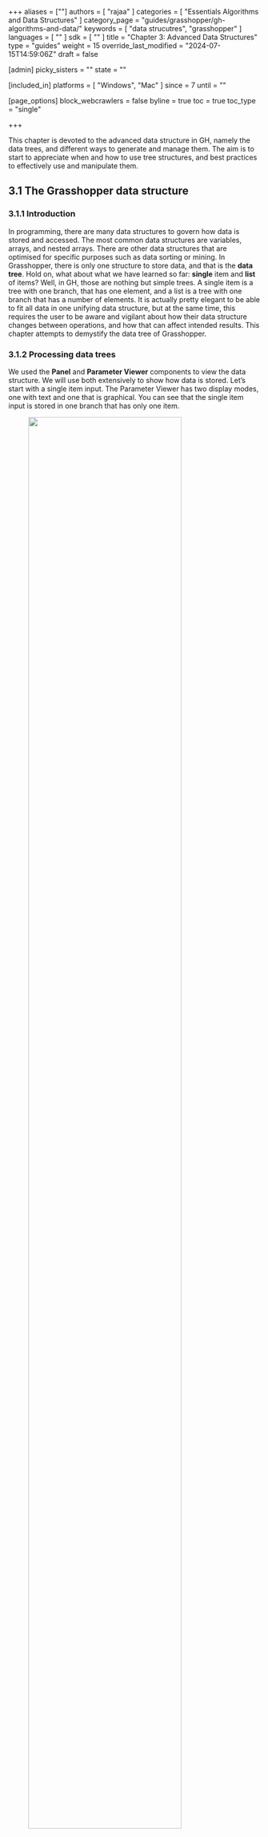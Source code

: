 +++
aliases = [""]
authors = [ "rajaa" ]
categories = [ "Essentials Algorithms and Data Structures" ]
category_page = "guides/grasshopper/gh-algorithms-and-data/"
keywords = [ "data strucutres", "grasshopper" ]
languages = [ "" ]
sdk = [ "" ]
title = "Chapter 3: Advanced Data Structures"
type = "guides"
weight = 15
override_last_modified = "2024-07-15T14:59:06Z"
draft = false

[admin]
picky_sisters = ""
state = ""

[included_in]
platforms = [ "Windows", "Mac" ]
since = 7
until = ""

[page_options]
block_webcrawlers = false
byline = true
toc = true
toc_type = "single"

+++

This chapter is devoted to the advanced data structure in GH, namely the data trees, and different ways to generate and manage them. The aim is to start to appreciate when and how to use tree structures, and best practices to effectively use and manipulate them.<br>

## 3.1 The Grasshopper data structure

### 3.1.1 Introduction

In programming, there are many data structures to govern how data is stored and accessed. The most common data structures are variables, arrays, and nested arrays. There are other data structures that are optimised for specific purposes such as data sorting or mining. In Grasshopper, there is only one structure to store data, and that is the <b>data tree</b>. Hold on, what about what we have learned so far: <b>single</b> item and <b>list</b> of items? Well, in GH, those are nothing but simple trees. A single item is a tree with one branch, that has one element, and a list is a tree with one branch that has a number of elements. It is actually pretty elegant to be able to fit all data in one unifying data structure, but at the same time, this requires the user to be aware and vigilant about how their data structure changes between operations, and how that can affect intended results. This chapter attempts to demystify the data tree of Grasshopper.

### 3.1.2 Processing data trees

We used the <b>Panel</b> and <b>Parameter Viewer</b> components to view the data structure. We will use both extensively to show how data is stored. Let’s start with a single item input. The Parameter Viewer has two display modes, one with text and one that is graphical. You can see that the single item input is stored in one branch that has only one item.
<figure>
   <img src="ads-200.png" class="image_center" width="85%">
   <figcaption>Figure(51): Different ways to preview the data structure in Grasshopper</figcaption>
</figure>

The <b>Parameter Viewer</b> shows each branch address (called “Path”), and the number of elements in that branch as shown in Figure (52).
<figure>
   <img src="ads-201.png" class="image_center" width="50%">
   <figcaption>Figure(51): The Parameter Viewer indicates the path address and the number of elements in each branch</figcaption>
</figure>

A list of items is typically stored in a tree with one branch. Figure (53). However, the three items can also be stored in three different branches. Figure (54).

<figure>
   <img src="ads-202.png" class="image_center" width="85%">
   <figcaption>Figure(53): A list is a tree that has one branch with multiple elements</figcaption>
</figure>

<figure>
   <img src="ads-203.png" class="image_center" width="85%">
   <figcaption>Figure(54): A tree contains any number of branches with any number of elements in each branch</figcaption>
</figure>

The key to understanding the Grasshopper data structure is to be able to answer the following question:<br>
<b>What is the significance of storing x number of values in one branch vs using x number of branches to store one value in each branch?</b><br>
The data structure informs GH components about how to match input values. In other words, components may process data differently based on their structure. The following example illustrates how different data structures for the same set of values can affect the result.

<figure>
   <img src="ads-204.png">
   <figcaption>Figure(55): Organizing same set of value in different data structures affect the output</figcaption>
</figure>

We will elaborate on data tree matching later, but you can already see that GH components do pay attention to the data structure and the result can vary considerably based on it. This is one of the complications inherited in using one unifying data structure in a programming language.

### 3.1.3 Data tree notation
The first step to understanding data trees is to learn the GH notation of trees. As we have seen from the examples, trees consist of branches, and each branch holds a number of elements. The address or path of each branch is represented with integers separated by semicolons and enclosed in curly brackets. The index of each element is enclosed by square brackets. This diagram shows a breakdown of the address of elements in trees.

<figure>
   <img src="ads-205.png">
   <figcaption>Figure(56): Address of elements include the address of the branch and the index of the element in the branch</figcaption>
</figure>

Here are a few examples of various tree structures and how they show in the <b>Parameter Viewer</b> and the <b>Panel</b>.

<figure>
   <img src="ads-206.png">
   <figcaption>Figure(57): Same set of values held in different structures. Left: 5 trunks (5 trees) with one item in each. Middle: 5 branches out of one trunk (1 tree), and each branch holds a single item. Right: two trunks (2 trees), the first has 2 branches with the first branching into 3 branches, each holds one item, the second holds 1 item. The second trunk holds 2 items.
</figcaption>
</figure>

<table class="rounded">
  <tr>
    <th>Tutorial 3.1.1 Data tree</th>
  </tr>
  <tr>
  <td>
   <table>
    <tr>
     <td>
     1. In the tree, what is the full address to the item <b>1.2</b>? Note that order of branches and leaves is always from left to right going clockwise<br><br>
     2. Construct the tree of numbers shown in the image below using the <b>Number</b> parameter only.
     </td>
     <td>
     <img src="ads-207.png">
     </td>
    </tr>
   </table>
  </td>
  </tr>
  <tr>
    <td>
        <details>
        <summary><b>Solution...</b></summary>
        <br>
        <table>
          <tr>
            <td>
            The path to <b>1.2</b> is: <b>{ 0 ; 3 ; 0} [ 1 ]</b><br>
            <br>Note: The three branches from the main trunk are set here to 0:1, 0:2, and 0:3. They also could have been 0:0, 0:1 and 0:2. Both are correct.
            </td>
            <td>
            <img src="ads-207A.png">
            </td>
          </tr>
        </table>
        <br><img src="ads-209.png"><br>
        </details>
    </td>
  </tr>
</table>

## 3.2 Generating trees

There are many ways to generate complex data trees. Some explicit, but mostly as a result of some processes, and this is why you need to always be aware of the data structures of output before using it as input downstream. It is possible to enter the data and set the data structure directly inside any Grasshopper parameter. Once set, it is relatively hard to change and therefore is best suited for a constant input. The following is an example of how to set a data tree directly inside a parameter.

<figure>
   <img src="ads-210.png">
   <figcaption>Figure(58):  Set data trees directly inside the parameter</figcaption>
</figure>

There are many components that generate data trees such as <b>Grid</b> and <b>DivideSrf</b>, and others that combine lists into a tree structure such as <b>Entwine</b>. Also all the components that produce lists can also create a tree if the input is a list. For example, if you input more than one curve into the <b>DivideCrv</b> component, we get a tree of points.

<figure>
   <img src="ads-211.png">
   <figcaption>Figure(59):  The SDivide component takes one input (surface) and outputs a data tree (grid)</figcaption>
</figure>

All components that generate lists of numbers (such as <b>Range</b> and <b>Series</b>) can also generate trees when given a list of input.

<figure>
   <img src="ads-212.png">
   <figcaption>Figure(60):  Entwine component takes any number of lists and combines them into a tree structure</figcaption>
</figure>

Perhaps one of the most common cases to generate a tree is when dividing a list of curves to generate a grid of points. So the input is one list and the output is a tree.

<figure>
   <img src="ads-213.png">
   <figcaption>Figure(61):  EDivide component takes any list (curves) and generates a tree structure (grid)</figcaption>
</figure>

<table class="rounded">
  <tr>
    <th>Tutorial 3-2-1: Generating trees</th>
  </tr>
  <tr>
    <td>
    Given the following list of points, construct a number tree with 3 branches, one for each coordinate.
    <img src="ads-213A.png" class="image_center" width="75%">
    </td>
  </tr>
  <tr>
    <td>
        <details>
        <summary><b>Solution...</b></summary>
        <br>Each input point is a single data item that contains 3 numbers (coordinates). We know we would like to isolate each coordinate into a separate list, then combine them into one data structure. Hence we need to first deconstruct input points (use <b>Deconstruct</b> of <b>pDecon</b> component), then combine the lists into one structure (use <b>Entwine</b> component).<br>
        <img src="ads-215.png">
        </details>
    </td>
  </tr>
</table>

## 3.3 Tree matching

We explained the <b>Long</b>, <b>Short</b> and <b>Cross</b> matching with lists. Trees follow similar conventions to expand the shorter branches by repeating the last element to match. If one tree has fewer branches, the last branch is repeated. The following illustrates common tree matching cases.

### 3.3.1 Item-to-tree matching
When matching an item to a tree, a matching tree structure is created and the item is repeated. For example when adding a single number to a tree of numbers, the single number is added to every item in the tree and the result is a tree with matching strucuture to the input tree.
<img src="ads-216.png">

### 3.3.2 Short-list-to-tree matching
When matching a short list to a tree, where the length of the list is shorter than the tree branches, a matching tree structure is created where the list is repeated in each branch, and the last item in the short list is repeated. See the following example adding a list of two number to a tree of numbers.
<img src="ads-217.png">

### 3.3.3 Long-list-to-tree matching
When matching a long list to a tree with branches that are shorter than the list, the tree branches expand to match the length of the list. The last item in each branch is repeated to match the list length Note that the resulting tree strucuture will be differenent than the input tree. In the following example, both input, the list and the tree, are modified to arrive to a matching structure, then the addition result have than new data strucuture.
<img src="ads-218.png">

### 3.3.4 Tree-to-tree matching
There are numerous possibilities when matching two trees, but the basic principle apply. The goal is to find a tree strucuture that can combine both input tree strucutures. Let’s assume the case when there is a simple tree with one level of branches that match in depth. There are two possibilities. The first is that both input trees have same number of branches. In this case, the length of the shorter corresponding branches is matched. The output tree might end up matching at least one of the input trees, or be different to both.
<img src="ads-219.png">

The second possibility is that one tree might have more branches than the other. In that case, new branches are inserted into the smaller tree repeating the last branch, then each branch is expanded (repeating the last item in the branch) to create matching length among all corresponding branches as in the following example.
<img src="ads-220.png">

When working with trees, it is of utmost importance to examine the data strucuture of each input before using it as input to one component. A small change in the strucuture can have big impact. For example, the following two trees of numbers appear to be matching at first, but because there is one level depth added to one of the trees (indicating an extra branch near the root of the tree), the result may be different than what is intended.

<table class="rounded">
  <tr>
    <th>Tutorial 3.3.1 Tree matching</th>
  </tr>
  <tr>
  <tr>
    <td>
     Inspect the following 2 number structures, then predict the structure and result of adding them (with default Grasshopper matching). Verify your answer using the <b>Addition</b> components.<br>
     <img src="ads-221.png" class="image_center" width="75%">
    </td>
    </tr>
  <tr>
    <td>
        <details>
        <summary><b>Solution...</b></summary>
        <br>
        <table>
          <tr>
            <td>
            Key solution idea: The two input trees have different number of branches and different number of elements in each branch. The last branch of the shorter tree is repeated to match the number of branches, then corresponding branches are matched by repeating the last element of the shorter branch.<br><br>
            <img src="ads-222.png">
            </td>
          </tr>
        </table>
        </details>
    </td>
  </tr>
</table>

## 3.4 Traversing trees

Grasshopper provides components to help extract branches and items from trees. If you have the path to a branch or to an item, then you can use <b>Branch</b> and <b>Item</b> components. You need to check the structure of your input so you can supply the correct path.

<figure>
   <img src="ads-223.png">
   <figcaption>Figure(62):  Select branches from a tree</figcaption>
</figure>

<figure>
   <img src="ads-224.png">
   <figcaption>Figure(63):  Select items from a tree</figcaption>
</figure>

If you know that your structure might change, or you simply do not want to type the path, you can extract the path using  the <b>Param Viewer</b> and List <b>Item</b> components.

<figure>
   <img src="ads-225.png">
   <figcaption>Figure(64):  Example of how to extract data paths dynamically</figcaption>
</figure>

<table class="rounded">
  <tr>
    <th>Tutorial 3.4.1 Traversing trees</th>
  </tr>
  <tr>
  <tr>
    <td>
     The following tree has 3 branches for each one of the coordinates (x, y, z) of some list of points. Use that tree to construct a list of these points.<br>
     <img src="ads-226.png" class="image_center" width="75%">
    </td>
    </tr>
  <tr>
    <td>
        <details>
        <summary><b>Solution...</b></summary>
        <br>
        <table>
          <tr>
            <td>
            Key solution idea: We can construct a point list using as input 3 lists representing X, Y and Z values. If we can isolate the 3 branches of the input tree, then we will be able to feed them to the point construction component.<br><br>
            <img src="ads-227.png">
            </td>
          </tr>
        </table>
        </details>
    </td>
  </tr>
</table>

## 3.5 Basic tree operations

Basic tree operations are widely used and you will likely need them in most solutions. It is very important to understand what these operations do, and how they affect the output.

### 3.5.1: Viewing the tree structure
As we have seen in the data matching, different data structures of the same set of elements produce different results. Grasshopper offers three ways to view the data structure, the Parameter Viewer in text or diagram format, and the Panel.

<figure>
   <img src="ads-228.png">
   <figcaption>Figure(65):  View trees using the Parameter Viewer and the Panel components</figcaption>
</figure>

Tree information can be extracted using the <b>TStats</b> component. You can extract the list of paths to all branches, number of elements in each branch and the number of branches.

<figure>
   <img src="ads-229.png">
   <figcaption>Figure(66):  Extract trees structure using TStats component</figcaption>
</figure>

### 3.5.2 List operations on trees

Trees can be thought of as a list of branches. When using list operations on trees, each branch is treated as a separate list and the operation is applied to each branch independently. It is tricky to predict the resulting data structure and therefore it is always important to check your input and output structures before and after applying any operation.
To illustrate how list operations work in trees, we will use a simple tree, a grid of points, and apply different list operations on it. We will then examine the output and its data structure.

<table class="rounded">
  <tr>
    <th>Common list operation and how they apply to trees</th>
  </tr>
  <tr>
    <td>
    <b>List Item</b>: Select items at specific index in each branch<br>
    <img src="ads-230.png">
    </td>
  </tr>
    <tr>
    <td>
    <b>List Item</b>: Select multiple indices to isolate part of the tree and perform one operation on such as <b>Mass Addition</b><br>
    <img src="ads-231.png">
    </td>
  </tr>
    <tr>
    <td>
    <b>Split List</b>: Split the elements of branches into 2 trees at the specified index<br>
    <img src="ads-232.png">
    </td>
  </tr>
    <tr>
    <td>
    <b>Shift List</b>: Shifts the elements of each branch<br>
    <img src="ads-233.png" class="image_center" width="75%">
    </td>
  </tr>
    <tr>
    <td>
    <b>Cull Pattern</b>: Culls each branch<br>
    <img src="ads-234.png" class="image_center" width="75%">
    </td>
  </tr>
</table>

### 3.5.3 Grafting from lists to a trees

In some cases you need to turn a list into a tree where each element is placed in its own branch. Grafting can handle complex trees with branches of variable depths.

<figure>
   <img src="ads-235.png">
   <figcaption>Figure(67):  Grafting a tree creates a new branch for each element</figcaption>
</figure>

It might feel unintuitive to complicate the data structure (from a simple list to a tree), but grafting is very useful when trying to achieve certain matching. For example if you need to add each element of one list with all the elements in the second list, then you will need to graft the first list before inputting to the addition process.

<figure>
   <img src="ads-236.png">
   <figcaption>Figure(68):  Grafting complex trees</figcaption>
</figure>

### 3.5.4 Flattening from trees to lists

Other times you might need to turn your tree structure into a simple list. This is achieved with the flattening process. Data from each branch is extracted and sequentially attached to one list.

<figure>
   <img src="ads-237.png">
   <figcaption>Figure(69):  Flattening place all tree elements in one list</figcaption>
</figure>

Flatten also can handle any complex tree. It takes the branches in order starting with the lowest index trunk and put all elements in one list.

<figure>
   <img src="ads-238.png">
   <figcaption>Figure(70):  Flattening complex trees</figcaption>
</figure>

### 3.5.5 Combining data streams

It is possible to compose a number of lists into a tree where each list becomes a branch in a new tree. It is different from the merging of lists where simply one bigger list is created.

<figure>
   <img src="ads-239.png" class="image_center" width="75%">
   <figcaption>Figure(71):  Entwine and Merge components combine lists into trees or bigger lists</figcaption>
</figure>

### 3.5.6 Flipping the data structure

It is logical in some cases to flip the tree to change the direction of branches.This is specially useful in grids when points are organized in rows and columns (similar to a 2 dimensional array structure). Flipping causes corresponding elements across branches (have the same index in their branch) to be grouped in one branch. For example, a data tree that has 2 branches and 4 items in each branch, can be flipped into a tree with 4 branches and 2 elements in each branch.

<figure>
   <img src="ads-240.png">
   <figcaption>Figure(72):  Flip helps reorganize data in a trees</figcaption>
</figure>

If the number of elements in the branches are variable in length, some of the branches in the flipped tree will have “null” values.

<figure>
   <img src="ads-241.png">
   <figcaption>Figure(73):  Add “null” when flipping trees with variable length branches</figcaption>
</figure>

Flipping is one of the operations that cannot handle variable depth branches, simply because there is no logical solution to flip.

<figure>
   <img src="ads-242.png">
   <figcaption>Figure(74):  Flip fails when the input tree has variable depth branches</figcaption>
</figure>

### 3.5.7 Simplifying the data structure

Processing data through multiple components can add unnecessary complexity to the data structure. The most common form is adding leading or trailing zeros to the paths addresses. Complex data structures are hard to match. <b>Simplify Tree</b> process helps remove empty branches. There are other operations such as <b>Clean Tree</b> and <b>Trim Tree</b> to help remove null elements, empty branches and reduce complexity. It is also possible to extract all branches as separate lists using the <b>Explode Tree</b> operation.

<figure>
   <img src="ads-243.png">
   <figcaption>Figure(75): Paths can increase in complexity as more operations are applied to the data. Simplify helps remove empty branches</figcaption>
</figure>

<table class="rounded">
  <tr>
    <th>Tutorial 3.5.A Louvers</th>
  </tr>
  <tr>
  <tr>
    <td>
     Given one curve on XY-Plane, create horizontal and vertical louvers as in the image<br>
     <img src="ads-244.png" class="image_center" width="75%">
    </td>
    </tr>
  <tr>
    <td>
        <details>
        <summary><b>Solution...</b></summary>
        <br>
        <table>
          <tr>
            <td>
            Examine the <b>data structure</b> of output from each step before feeding it into the next process:<br>
            input curve data strucuture: Single item (one branch and one item in the branch)<br>
            <img src="ads-245.png">
            </td>
          </tr>
          <tr>
            <td>
            Divide input curve to extract points.<br>
            Data structure: List (one branch with 11 items). Note that the path has added leading “0”. This indicates the next layer of calculation.<br>
            <img src="ads-246.png">
            </td>
          </tr>
          <tr>
            <td>
            Create vertical lines at each point.<br>
            Data structure: List (one branch with 11 items). Note that the path did not increase in complexity.<br>
            <img src="ads-249.png">
            </td>
          </tr>
          <tr>
            <td>
            Divide vertical lines to create a grid of points.<br>
            Data structure: Tree (11 branches with 6 items). Note that the path has added leading “0”.<br>
            <img src="ads-248.png">
            </td>
          </tr>
          <tr>
            <td>
            Create horizontal lines at each point.<br>
            Data structure: Tree (11 branches with 6 items). Note that the path did not increase in complexity.<br>
            <img src="ads-247.png">
            </td>
          </tr>
          <tr>
            <td>
            Create lofted surfaces through branches of lines.<br>
            Data structure:Tree (11 branches with 1 item each). Note that the path did not increase in complexity.<br>
            <img src="ads-250.png">
            </td>
          </tr>
          <tr>
            <td>
            Flip the tree matrix and then create lofted surfaces through branches of lines.<br>
            Data structure: Tree (11 branches with 1 item each). Note that the path did not increase in complexity.<br>
            You can flatten the tree to create one list of horizontal louvers.<br>
            <img src="ads-251.png">
            </td>
          </tr>
        </table>
        </details>
    </td>
  </tr>
</table>

<table class="rounded">
  <tr>
    <th>Tutorial 3.5.B Shutters</th>
  </tr>
  <tr>
  <tr>
    <td>
     Given four corner points on a plane and a radius for the hinge, create a shutter that can open and shut as in the image using a rotation parameter<br>
     <img src="ads-252.png">
    </td>
    </tr>
  <tr>
    <td>
        <details>
        <summary><b>Solution...</b></summary>
        <br>
        <table>
          <tr>
            <td>
            <b>Algorithm analysis:</b><br>
            For each shutter there are two parts: the rectangle and the hinge.<br>
            Union the rectangle and hinge, then allow rotating around the hinge.<br>
            There is one rotation control to move all shutters together.<br>
            <img src="ads-253.png" class="image_center" width="75%"><br>
            </td>
          </tr>
          <tr>
            <td>
            <br><b>Solution steps:</b>
            </td>
          </tr>
          <tr>
            <td>
            Output: Surface of the shutters and curves for the frame<br>
            <img src="ads-254.png" class="image_center" width="50%">
            </td>
          </tr>
          <tr>
            <td>
            Input: The window four corner points (and center), the hinge radius and the rotation angle parameter<br>
            <img src="ads-255.png" class="image_center" width="75%">
            </td>
          </tr>
          <tr>
            <td>
            Key processe #1: create rectangle and hinges. Use the <b>Rectangle</b> component<br>
            <img src="ads-256.png" class="image_center" width="75%">
            </td>
          </tr>
          <tr>
            <td>
            Key processe #2: Union the curves. Use the <b>RUnion</b> component, then create a surface from the boundary using <b>Boundary</b> component<br>
            <img src="ads-257.png" class="image_center" width="75%">
            </td>
          </tr>
          <tr>
            <td>
            Intermediate process #1: Rotate the rectangles using the angle. Use <b>Rotate</b> component<br>
            <img src="ads-258.png" class="image_center" width="75%">
            </td>
          </tr>
          <tr>
            <td>
            Properly match the data structures of the rectangles and hinges before the region union. Use the <b>Graft</b> so that rectangles and hinges pair correctly.<br>
            <img src="ads-259.png" class="image_center" width="75%">
            </td>
          </tr>
          <tr>
            <td>
            <br><b>Putting it all together:</b>
            </td>
          </tr>
          <tr>
            <td>
            <img src="ads-260.png">
            </td>
          </tr>
        </table>
        </details>
    </td>
  </tr>
</table>

## 3.6 Advanced tree operations

As your solutions increase in complexity, so will your data structures. We will discuss three advanced tree operations that are necessary to solve specific problems, or are used to simplify your solution by tabbing directly into the power of the data tree structure.

### 3.6.1 Relative items

The first operation has to do with solving the general problem of connectivity between elements in one tree or across multiple trees. Suppose you have a grid of points and you need to connect the points diagonally. For each point, you connect to another in the +1 branch and +1 index. For example a point in branch {0}, index [0], connects to the point in branch {1}, index [1].

<figure>
   <img src="ads-261.png" class="image_center" width="75%">
   <figcaption>Figure (76): Relative Item mask {+1}[+1] create positive diagonal connectivity</figcaption>
</figure>

In Grasshopper, the way you communicate the offset is expressed with an offset string in the format “{branch offset}[index offset]”. In our example, the string to connect points diagonally is “{+1}[+1]”. Here is an example that uses relative tree component in Grasshopper. Notice that the relative item component creates two new trees that correlate in the manner specified in the offset string.

<figure>
   <img src="ads-262.png">
   <figcaption>Figure (77): Relative Item mask {+1}[+1] breaks the original tree into 2 new trees with diagonal connectivity</figcaption>
</figure>

Here is an example implementation in Grasshopper where we define relative items in one tree, then connect the two resulting trees with lines using the <b>Relative Item</b> component.

<figure>
   <img src="ads-263.png">
   <figcaption>Figure (78): Relative Item with mask {+1}[+1] in Grasshopper</figcaption>
</figure>

<table class="rounded">
  <tr>
    <th>Tutorial 3.6.1.A Relative item pattern</th>
  </tr>
  <tr>
  <tr>
    <td>
     Create the pattern shown in the image using a square grid of 7 branches where each branch has11 elements.<br>
     <img src="ads-264.png" class="image_center" width="75%">
    </td>
    </tr>
  <tr>
    <td>
        <details>
        <summary><b>Solution...</b></summary>
        <br>
        <table>
          <tr>
            <td>
            Create the grid<br>
            <img src="ads-265.png">
            </td>
          </tr>
          <tr>
            <td>
            Create relative trees that connect each element with -1 branch and +1 index: {-1}[+1]<br>
            Create lines to connect the 2 relative trees.<br>
            <img src="ads-266.png">
            </td>
          </tr>
          <tr>
            <td>
            Change the offset to {+2}[+3] to create the second connections<br>
            <img src="ads-267.png">
            </td>
          </tr>
        </table>
        </details>
    </td>
  </tr>
</table>

We showed how to define relative items in one tree, but you can also specify relative items between 2 trees. You’ll need to pay attention to the data structure of the two input trees and make sure they are compatible. For example, if you connect each point from the first tree with another point from a different tree with the same index, but +1 branch, then you can set the offset string to be {+1}[0].

<figure>
   <img src="ads-268.png">
   <figcaption>Figure (79): Relative Items create connections across multiple trees</figcaption>
</figure>

The input to the Relative Items component is two trees and the output is two trees with corresponding items according to the offset string.

<figure>
   <img src="ads-269.png">
   <figcaption>Figure (80): The offset mask of the Relative Items generates new trees with the desired connections</figcaption>
</figure>

The following GH definition achieves the above:

<figure>
   <img src="ads-270.png">
   <figcaption>Figure (81): Relative Items implementation in Grasshopper</figcaption>
</figure>

<table class="rounded">
  <tr>
    <th>Tutorial 3.6.1.B Relative item truss</th>
  </tr>
  <tr>
  <tr>
    <td>
     Use relative items between 2 bounding grids to generate the structure shown in the image<br>
     <img src="ads-271.png" class="image_center" width="75%">
    </td>
    </tr>
  <tr>
    <td>
        <details>
        <summary><b>Solution...</b></summary>
        <br>
        <table>
          <tr>
            <td>
            <br>Create the connections for the bottom tree <br>
            </td>
          </tr>
          <tr>
            <td>
            Cull every other index and keep the same number of branches (cull indices 1, 3,...)<br>
            Define the offset strings for RelativeItem components to create the vertical and horizontal connections<br>
            <img src="ads-272.png">
            <br>
            The Grasshopper definition:<br>
            <img src="ads-273.png">
            </td>
          </tr>
          <tr>
            <td>
            <br>Create the connections for the top tree <br>
            </td>
          </tr>
          <tr>
            <td>
            Cull every other index and keep the same number of branches. (cull indices 0, 2,...)<br>
            Define the offset strings for RelativeItem components to create the vertical and horizontal connections<br>
            <img src="ads-274.png">
            <br>
            The Grasshopper definition:<br>
            <img src="ads-275.png">
            </td>
          </tr>
                    <tr>
            <td>
            <br>Connections between the bottom and top trees<br>
            </td>
          </tr>
          <tr>
            <td>
            Use culled grids, then define first offset string for RelativeItems component to create the first set of cross lines: {0}[0]<br>
            <img src="ads-276.png">
            <br>
            Define second offset string for RelativeItems component to define the second set of cross lines: {0}[-1]<br>
            <img src="ads-277.png">
            </td>
          </tr>
        </table>
        </details>
    </td>
  </tr>
</table>

### 3.6.2 Split trees

The ability to select a portion of a tree, or split into two parts is a very powerful tree operation in Grasshopper. You can split the tree using a string mask using specific syntax (see examples below). The mask filters, or helps select, the positive part of your tree. The portion of the tree left, is also given as an output and is called the negative part of the tree. Since all trees are made out of branches and indices, the split mask should include information about which branches and indices within these branches to split along. Here are the rules of the split mask:

<table class="rounded">
  <tr>
    <th width=25%><b>Mask syntax</b></th>
    <th width=75%><b>General rules</b></th>
  </tr>
  <tr>
    <td><b>{ ; ; }</b></td>
    <td>Use curly brackets to enclose the mask for the tree branches.</td>
  </tr>
  <tr>
    <td><b>[ ] </b></td>
    <td>Use square brackets to enclose the mask for the elements (leaves). Can be omitted if select all items or use [*]
    </td>
  </tr>
    <tr>
    <td><b>( )</b></td>
    <td>Round brackets are used for organizing and grouping</td>
  </tr>
    </tr>
    <tr>
    <td><b>*</b></td>
    <td>Any number of integers in a path. The asterisk also allows you to include all branches, no matter what their paths look like</td>
  </tr>
    </tr>
    <tr>
    <td><b>?</b></td>
    <td>Any single integer</td>
  </tr>
    </tr>
    <tr>
    <td><b>6</b></td>
    <td>Any specific integer</td>
  </tr>
    </tr>
    <tr>
    <td><b>!6</b></td>
    <td>Anything except a specific integer</td>
  </tr>
    </tr>
    <tr>
    <td><b>(2,6,7)</b></td>
    <td>Any one of the specific integers in this group.</td>
  </tr>
    </tr>
    <tr>
    <td><b>!(2,6,7)</b></td>
    <td>Anything except one of the integers in this group.</td>
  </tr>
    </tr>
    <tr>
    <td><b>(2 to 20)</b></td>
    <td>Any integer in this range (including both 2 and 20).</td>
  </tr>
    </tr>
    <tr>
    <td><b>!(2 to 20)</b></td>
    <td>Any integer outside of this range.
    </td>
  </tr>
    </tr>
    <tr>
    <td><b>(0,2,...)</b></td>
    <td>Any integer part of this infinite sequence. Sequences have to be at least two integers long, and every subsequent integer has to be bigger than the previous one (sorry, that may be a temporary limitation, don't know yet).</td>
  </tr>
    </tr>
    <tr>
    <td><b>(0,2,...,48)</b></td>
    <td>Any integer part of this finite sequence. You can optionally provide a single sequence limit after the three dots</td>
  </tr>
    </tr>
    <tr>
    <td><b>!(3,5,...)</b></td>
    <td>Any integer not part of this infinite sequence. The sequence doesn't extend to the left, only towards the right. So this rule would select the numbers 0, 1, 2, 4, 6, 8, 10, 12 and all remaining even numbers.</td>
  </tr>
    </tr>
    <tr>
    <td><b>!(7,10,21,...,425)  </b></td>
    <td>Any integer not part of this finite sequence.</td>
  </tr>
    </tr>
    <tr>
    <td><b>{ * }[ (0 to 4) or (6,11,41) ]</b></td>
    <td>It is possible to combine two or more rules using the boolean and/or operators. The example selects the first five items in every list of a tree and also the items 7, 12 and 42.</td>
  </tr>
</table>

Here are some examples of valid split masks.

<table class="rounded">
  <tr>
    <th><b>Split mask by branches</b></th>
    <th><b>Description</b></th>
  </tr>
  <tr>
    <td><b>{ * }</b></td>
    <td>Select all (the whole tree output as positive, and negative tree will be empty)</td>
  </tr>
  <tr>
    <td><b>{ *; 2 }</b></td>
    <td>Select the third branch</td>
  </tr>
  <tr>
    <td><b>{ *; (0,1) }</b></td>
    <td>Select the first two end branches</td>
  </tr>
  <tr>
    <td><b>{ *; (0, 2, …) }</b></td>
    <td>Select all even branches</td>
  </tr>
</table>

<table class="rounded">
  <tr>
    <th><b>Split mask by branches and leaves</b></th>
    <th><b>Description</b></th>
  </tr>
  <tr>
    <td><b>{ * }[(1,3,...)]</b></td>
    <td>Select elements located at odd indices in all branches</td>
  </tr>
  <tr>
    <td><b>{ *; 0 }[(1,3,...)]</b></td>
    <td>Select elements located at odd indices in the first branch</td>
  </tr>
  <tr>
    <td><b>{ *; (0, 2) }[(1,3,...)]</b></td>
    <td>Select elements located at odd indices in the first and third branches</td>
  </tr>
  <tr>
    <td><b>{*; (0,2,...) } [ (1,3,...) ]</b></td>
    <td>Select elements located at odd indices in branches located at even indices</td>
  </tr>
  <tr>
    <td><b> {*; (0,2,...) } [(0) or (1,3,...)]</b></td>
    <td>Select elements located at odd indices, and index “0”, in branches located at even indices</td>
  </tr>
</table>

One of the common applications that uses split tree functionality is when you have a grid of points that you like to transform a subset of. When splitting, the structure of the original tree is preserved, and the elements that are split out are replaced with null. Therefore, when applying transformation to the split tree, it is easy to recombine back.
Suppose you have a grid with 7 branches and 11 elements in each branch, and you’d like to shift elements between indices 1-3 and 7-9. You can use the split tree to help isolate the points you need to move using the mask: {*}[ (1,2,3) or (7,8,9) ], move the positive tree, then recombine back with the negative tree.

<figure>
   <img src="ads-280.png">
   <figcaption>Figure (82): Split tree allows operating on a subset of the tree with the possibility to recombine back</figcaption>
</figure>  

This is the GH definition that does the above using the <b>Split Tree</b> component.

<figure>
   <img src="ads-281.png">
   <figcaption>Figure (83): Split tree Grasshopper implementation of Figure (82)</figcaption>
</figure>  

One of the advantages of using <b>Split Tree</b> over relative trees is that the split mask is very versatile and it is easier to isolate the desired portion of the tree. Also the data structure is preserved across the negative and positive trees which makes it easy to recombine the elements of the tree after processing the parts.

<table class="rounded">
  <tr>
    <th>Tutorial 3.6.2.A: Split tree pattern</th>
  </tr>
  <tr>
  <tr>
    <td>
     Given a 6x9 grid, use the split tree to generate the following pattern:<br>
     <img src="ads-282.png" class="image_center" width="50%">
    </td>
    </tr>
  <tr>
    <td>
        <details>
        <summary><b>Solution...</b></summary>
        <br>
        <table>
          <tr>
            <td>
            Create the grid<br>
            <img src="ads-283.png" class="image_center" width="70%">
            </td>
          </tr>
          <tr>
            <td>
            Split the tree to isolate the middle part<br>
            <img src="ads-284.png" class="image_center" width="85%">
            </td>
          </tr>
          <tr>
            <td>
            Split the middle part into two new parts<br>
            <img src="ads-285.png">
            </td>
          </tr>
          <tr>
            <td>
            Move the two middle parts in opposite directions then recombine them<br>
            <img src="ads-286.png">
            </td>
          </tr>
          <tr>
            <td>
            Recombine the middle part with the rest of the tree and create polylines through each branch elements<br>
            <img src="ads-287.png">
            </td>
          </tr>
        </table>
        </details>
    </td>
  </tr>
</table>

<table class="rounded">
  <tr>
    <th>Tutorial 3.6.2.B: Split tree truss</th>
  </tr>
  <tr>
  <tr>
    <td>
     Given a grid, create the following truss system using the split tree method<br>
     <img src="ads-288.png" class="image_center" width="50%">
    </td>
    </tr>
  <tr>
    <td>
        <details>
        <summary><b>Solution...</b></summary>
        <br>
        <table>
          <tr>
            <td>
            Create the 6x9 grid<br>
            <img src="ads-289.png" class="image_center" width="90%">
            </td>
          </tr>
          <tr>
            <td>
            Split at every other element<br>
            <img src="ads-290.png">
            </td>
          </tr>
          <tr>
            <td>
            Move positive tree vertically<br>
            <img src="ads-291.png">
            </td>
          </tr>
          <tr>
            <td>
            Combine positive and negative trees, and create a polyline through each branch<br>
            <img src="ads-292.png">
            </td>
          </tr>
          <tr>
            <td>
            Create bottom curves using negative tree<br>
            <img src="ads-293.png">
            </td>
          </tr>
          <tr>
            <td>
            Create top curves using positive tree<br>
            <img src="ads-294.png">
            </td>
          </tr>
        </table>
        </details>
    </td>
  </tr>
</table>

### 3.6.3 Path mapper

When dealing with complex data structures such as the Grasshopper data trees, you’ll find that you need to simplify or rearrange your elements within the tree. There are a few components offered in Grasshopper for that purpose such as <b>Flatten</b>, <b>Graft</b> or <b>Flip</b>. While very useful, these might not suffice when operating on multiple trees or needing custom rearrangement. There is one very powerful component in Grasshopper that helps with reorganizing elements in trees or change the tree structure called the <b>Path Mapper</b>. It is perhaps the least intuitive to use and can cause a loss of data, but it is also the only way to find a solution in some cases, and hence it pays to address here.
The <b>Path Mapper</b> maps data between source and target paths. The source path is fixed, and is given by the input tree. You can only set the target path. There is a set of constants that you can use to help construct the mapping. Those are listed in the table below.

<table class="rounded">
  <tr>
    <th><b>Path Mapper Constants</b></th>
    <th><b>Description</b></th>
  </tr>
  <tr>
    <td><b>item_count</b></td>
    <td>Number of items in the current branch</td>
  </tr>
  <tr>
    <td><b>path_count</b></td>
    <td>Number of paths (branches) in the tree</td>
  </tr>
  <tr>
    <td><b>path_index</b></td>
    <td>Index of the current path</td>
  </tr>
</table>

Let’s start by familiarizing ourselves with the syntax using built-in mappings inside the <b>Path Mappers</b>. If you right-muse-click on the mapper components, you can open the editor, and also access a bumber of default mapping functions that are commonely used.

<figure>
   <img src="ads-295.png" class="image_center" width="75%">
   <figcaption>Figure(5): Algorithmic solutions involve explicit definition of geometry, vectors and transformations</figcaption>
</figure>

The following example examines different built-in mapping in the <b>Path Mapper</b> and how it changes the data structure. The <b>Polyline</b> component creates one polyline through each branch of the tree. Notice how different mapping affect the result.

<table class="rounded">
  <tr>
    <th width=20%><b>Mappings</b></th>
    <th width=40%></th>
    <th width=40%></th>
  </tr>
  <tr>
    <td><b>Null</b></td>
    <td>Output = Input tree</td>
    <td></td>
  </tr>
  <tr>
    <td></td>
    <td><img src="ads-296.png"></td>
    <td><img src="ads-297.png"></td>
  </tr>
  <tr>
    <td><b>Flatten</b></td>
    <td>Convert to a list</td>
    <td></td>
  </tr>
  <tr>
    <td></td>
    <td><img src="ads-298.png"></td>
    <td><img src="ads-299.png"></td>
  </tr>
  <tr>
    <td><b>Graft</b></td>
    <td>Put leaves in branches</td>
    <td></td>
  </tr>
  <tr>
    <td></td>
    <td><img src="ads-300.png"></td>
    <td><img src="ads-301.png"></td>
  </tr>
  <tr>
    <td><b>Reverse</b></td>
    <td>Reverse the tree</td>
    <td></td>
  </tr>
  <tr>
    <td></td>
    <td><img src="ads-296.png"></td>
    <td><img src="ads-303.png"></td>
  </tr>
  <tr>
    <td><b>Renumbering </b></td>
    <td>Renumber branches</td>
    <td></td>
  </tr>
  <tr>
    <td></td>
    <td><img src="ads-296.png"></td>
    <td><img src="ads-305.png"></td>
  </tr>
</table>

For more details about the Path Mapper, please refer to the help inside the component in Grasshopper.

<table class="rounded">
  <tr>
    <th>Tutorial 3.6.3.A: Partitions</th>
  </tr>
  <tr>
  <tr>
    <td>
     Given a grid, create the following truss system using the split tree method<br>
     <img src="ads-306.png">
    </td>
    </tr>
  <tr>
    <td>
        <details>
        <summary><b>Solution...</b></summary>
        <br>
        <table>
          <tr>
            <td>
            The input has two trees, and each has 5 branches with 11 elements in each branch, a total of 10 branches<br>
            <img src="ads-307.png">
            </td>
          </tr>
          <tr>
            <td>
            A Polyline is used to connect the elements in each branch<br>
            <img src="ads-308.png"><br><br>
            </td>
          </tr>
          <tr>
            <td>
            To create the vertical connections, you need to create a branch for each 2 corresponding elements across the 2 trees, then use Polyline to connect them<br>
            1. Analyze the paths of the trees<br>
            2. Come up with a mapping that generates the desired grouping<br>
            </td>
          </tr>
          <tr>
            <td>
            First, group corresponding branches across the 2 trees.<br>
            That can be achieved by switching the last two integers in the paths:<br>
            <img src="ads-311.png" class="image_center" width="50%">
            <img src="ads-309.png">
            </td>
          </tr>
          <tr>
            <td>
            Second, Flip each of the 5 trees. Since the branches have 11 elements each, flipping each tree will create 11 branches with 2 elements in each branch. Total of 55 branches.<br>
            You flip by switching the last integer of the path with the element index:<br>
            <img src="ads-312.png" class="image_center" width="50%">
            <img src="ads-310.png">
            </td>
          </tr>
          <tr>
            <td>
            Finally, a Polyline makes the vertical connections.<br>
            Note: You can combine the 2 mappings in one step as in the following:<br>
            <img src="ads-314.png" class="image_center" width="50%">
            <img src="ads-313.png">
            </td>
          </tr>
        </table>
        </details>
    </td>
  </tr>
</table>


<table class="rounded">
  <tr>
    <th>Tutorial 3.6.3.B: Bruilding structure</th>
  </tr>
  <tr>
  <tr>
    <td>
     Given the input tree of points, create the following structure.<br>
     <img src="ads-315.png">
    </td>
    </tr>
  <tr>
    <td>
        <details>
        <summary><b>Solution...</b></summary>
        <br>
        <table>
          <tr>
            <td>
            The initial tree has 42 branches, 7 branches in each of the 6 trees<br>
            <img src="ads-320.png">
            </td>
          </tr>
          <tr>
            <td>
            The Polyline component connects the elements in each branch<br>
            <img src="ads-321.png"><br><br>
            </td>
          </tr>
          <tr>
            <td>
            Flip the trees using Path Mapper by switching branch and element indices<br>
            <img src="ads-322.png">
            </td>
          </tr>
          <tr>
            <td>
            Regroup the elements of corresponding branches in all trees using the Path Mapper<br>
            <img src="ads-323.png">
            </td>
          </tr>
          <tr>
            <td>
            Final result Create all connections<br>
            <img src="ads-324.png">
            </td>
          </tr>
        </table>
        </details>
    </td>
  </tr>
</table>

## 3.7 Tutorials: advanced data structures

<table class="rounded">
  <tr>
    <th>Tutorial 3.7.1: Sloped roof</th>
  </tr>
  <tr>
  <tr>
    <td>
     Create a parametric truss system that changes gradually in height as shown in the image.<br>
     <img src="ads-325.png">
    </td>
    </tr>
  <tr>
    <td>
        <details>
        <summary><b>Solution...</b></summary>
        <br>
        <table>
          <tr>
            <td>
            <b>Algorithm analysis: First, solve it for one simple truss</b>
            </td>
          </tr>
          <tr>
            <td>
            Identify desired output for a single truss<br>
            <img src="ads-326.png" class="image_center" width="75%">
            </td>
          </tr>
          <tr>
            <td>
            Define initial input<br>
            1- Base line on XY-Plane<br>
            2- Number of runs<br>
            3- Height<br>
            <img src="ads-327.png" class="image_center" width="75%"><br><br>
            </td>
          </tr>
          <tr>
            <td>
            <br><b>Algorithms steps:</b>
            </td>
          </tr>
          <tr>
            <td>
            Create input (L=line, H=height and R= #runs)<br>
            <img src="ads-328.png" class="image_center" width="75%">
            </td>
          </tr>
          <tr>
            <td>
            Divide curve by 2*R<br>
            <img src="ads-328A.png" class="image_center" width="75%">
            </td>
          </tr>
          <tr>
            <td>
            Move every other point in the Z direction by height<br>
            <img src="ads-328B.png" class="image_center" width="75%">
            </td>
          </tr>
          <tr>
            <td>
            Create 3 sets of ordered points for the bottom beams, top beams and middle beams, then connect each of the 3 sets with a polyline<br>
            <img src="ads-329.png" class="image_center" width="75%">
            </td>
          </tr>
          <tr>
            <td>
            <br><b>Implement the algorithm for a single truss  In Grasshopper:</b>
            </td>
          </tr>
          <tr>
            <td>
            <img src="ads-330.png">
            </td>
          </tr>
          <tr>
            <td>
            <br><b>Resolve for multiple trusses with variable height:</b>
            </td>
          </tr>
          <tr>
            <td>
            Create a series of base lines using the initial line and copy in Y-Axis direction<br>
            <img src="ads-331.png">
            </td>
          </tr>
          <tr>
            <td>
            Use the list of lines as input instead of a single line.<br>
            Notice that instead of a list of points for each of the 3 sets (bottom, top and middle), we now have a tree or grid of points with a number of branches equal to the number of trusses<br>
            <img src="ads-332.png" class="image_center" width="75%">
            </td>
          </tr>
          <tr>
            <td>
            Create cross connections using Flip tree operation for the bottom and top trees<br>
            <img src="ads-333.png">
            </td>
          </tr>
          <tr>
            <td>
            Create variable height<br>
            <img src="ads-335.png">
            </td>
          </tr>
          <tr>
          <tr>
            <td>
            <br><b>The complete solution implementation in Grasshopper:</b>
            </td>
          </tr>
          <tr>
            <td>
            <img src="ads-336.png">
            </td>
          </tr>
        </table>
        </details>
    </td>
  </tr>
</table>

<table class="rounded">
  <tr>
    <th>Tutorial 3.7.2: Diagonal triangles</th>
  </tr>
  <tr>
  <tr>
    <td>
     Given the input grid, use the RelativeItem component to create diagonal triangles<br>
     <img src="ads-337.png" class="image_center" width="75%">
    </td>
    </tr>
  <tr>
    <td>
        <details>
        <summary><b>Solution...</b></summary>
        <br>
        <table>
          <tr>
            <td>
            <b>Algorithm analysis:</b>
            </td>
          </tr>
          <tr>
            <td>
            To generate the triangles, we need 3 sets of corner points.<br>
            Two of the point sets (A, B) are within the grid. B is diagonal from A (relative index is +1 branch and +1 element)<br>
            The third point set (C) is a copy of set (B) moved vertically.<br>
            Group corners to connect into boundaries then generate surfaces<br>
            <img src="ads-338.png">
            </td>
          </tr>
          <tr>
            <td>
            <br><b>Grasshopper implementation:</b>
            </td>
          </tr>
          <tr>
            <td>
            Use RelativeItem to create set A and set B (use “{+1}[+1] mask)<br>
            Move set B vertically.<br>
            <img src="ads-339.png">
            </td>
          </tr>
          <tr>
            <td>
            Create a tree with 3 branches for sets A, B and C.<br>
            Flip the tree to group corresponding points.<br>
            Use Polyline and Boundary to generate the surfaces.<br>
            <img src="ads-340.png">
            </td>
          </tr>
        </table>
        </details>
    </td>
  </tr>
</table>

<table class="rounded">
  <tr>
    <th>Tutorial 3.7.3: Zigzag</th>
  </tr>
  <tr>
  <tr>
    <td>
     Create the structure shown in the image using a base grid as input.<br>
     <img src="ads-341.png" class="image_center" width="75%">
    </td>
    </tr>
  <tr>
    <td>
        <details>
        <summary><b>Solution...</b></summary>
        <br>
        <table>
          <tr>
            <td>
            <b>Algorithm analysis:</b>
            </td>
          </tr>
          <tr>
            <td>
            Since the zigzags alternate directions from one row to the next, it is best to split the grid into 2 parts, positive and negative.<br>
            Find 3 sets of points in the positive tree and order<br>
            Reverse the elements in the branches of the negative tree, then find the 3 sets of points and order<br>
            Merge back the 2 trees to create geometry through points
            <img src="ads-342.png">
            </td>
          </tr>
          <tr>
            <td>
            <br><b>Grasshopper implementation:</b>
            </td>
          </tr>
          <tr>
            <td>
            Use the Split Tree component to generate positive and negative trees for both bottom and top grids. Use {0,2,...} split mask.<br>
            Use RelativeItems2 to create A and B trees, use {0}[+1] relative mask.<br>
            Use Shift to create the C tree.<br>
            Use Weave to combine data in the intended order, then remove consecutive duplicates using the DCon component.<br>
            <img src="ads-343.png">
            </td>
          </tr>
          <tr>
            <td>
            Merge ordered positive and negative  trees to generate geometry using Polyline and Pipe components.<br>
            <img src="ads-344.png">
            </td>
          </tr>
        </table>
        </details>
    </td>
  </tr>
</table>

<table class="rounded">
  <tr>
    <th>Tutorial 3.7.4: Weaving</th>
  </tr>
  <tr>
  <tr>
    <td>
     Create the structure shown in the image using a base grid as input.<br>
     <img src="ads-345.png" class="image_center" width="75%">
    </td>
    </tr>
  <tr>
    <td>
        <details>
        <summary><b>Solution...</b></summary>
        <br>
        <table>
          <tr>
            <td>
            <b>Algorithm analysis:</b>
            </td>
          </tr>
          <tr>
            <td>
            The input is a planar square grid with vertical branches. For vertical threads:<br>
            Split the grid into two parts alternating elements in each branch.<br>
            Move the first part up, and the second down, then recombine the parts into one set<br>
            Draw a curve through the points in each branch.<br>
            Flip the grid, then repeat to create horizontal curves<br>
            <img src="ads-346.png" class="image_center" width="75%">
            </td>
          </tr>
          <tr>
            <td>
            <br><b>Grasshopper implementation:</b>
            </td>
          </tr>
          <tr>
            <td>
            Use Split Tree to separate alternating points and move up and down<br>
            Combine points and use IntCrv to interpolate through points of each branch<br>
            Flip the tree, and repeat Split, Combine and IntCrv to create curves in the other direction<br>
            <img src="ads-347.png">
            </td>
          </tr>
          <tr>
            <td>
            The full Grasshopper definition<br>
            <img src="ads-348.png">
            </td>
          </tr>
          <tr>
            <td>
            <br><b>Expanded solution:</b>
            </td>
          </tr>
          <tr>
            <td>
            Instead of using the Z-Axis to move points up and down, use the surface normal direction at each point<br>
            Note: Make sure the data structure of normals and points match<br>
            <img src="ads-349.png">
            </td>
          </tr>
          <tr>
            <td>
            The Grasshopper definition:<br>
            <img src="ads-350.png">
            </td>
          </tr>
        </table>
        </details>
    </td>
  </tr>
</table>

<br><br>
## End of guide

This is part 3-3 of the [Essential Algorithms and Data Structures for Grasshopper](/guides/grasshopper/gh-algorithms-and-data-structures/).
